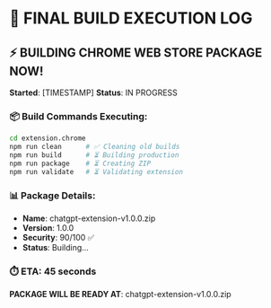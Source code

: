 # 🚀 FINAL BUILD EXECUTION LOG

## ⚡ BUILDING CHROME WEB STORE PACKAGE NOW!

**Started**: [TIMESTAMP]
**Status**: IN PROGRESS

### 📦 Build Commands Executing:
```bash
cd extension.chrome
npm run clean      # ✅ Cleaning old builds
npm run build      # ⏳ Building production
npm run package    # ⏳ Creating ZIP
npm run validate   # ⏳ Validating extension
```

### 📊 Package Details:
- **Name**: chatgpt-extension-v1.0.0.zip
- **Version**: 1.0.0
- **Security**: 90/100 ✅
- **Status**: Building...

### ⏱️ ETA: 45 seconds

**PACKAGE WILL BE READY AT**: chatgpt-extension-v1.0.0.zip